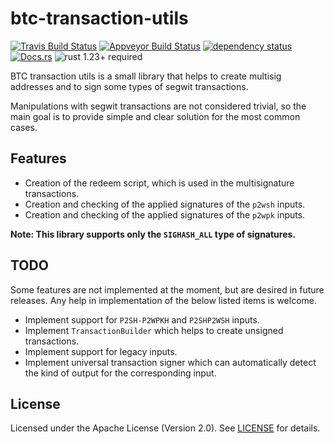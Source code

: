 # btc-transaction-utils

[![Travis Build Status](https://img.shields.io/travis/exonum/btc-transaction-utils/master.svg?label=Linux)](https://travis-ci.org/exonum/btc-transaction-utils)
[![Appveyor Build Status](https://img.shields.io/appveyor/ci/exonum-org/btc-transaction-utils/master.svg?label=Windows)](https://ci.appveyor.com/project/exonum-org/btc-transaction-utils)
[![dependency status](https://deps.rs/repo/github/exonum/btc-transaction-utils/status.svg)](https://deps.rs/repo/github/exonum/btc-transaction-utils)
[![Docs.rs](https://docs.rs/btc-transaction-utils/badge.svg)](https://docs.rs/btc-transaction-utils)
![rust 1.23+ required](https://img.shields.io/badge/rust-1.23+-blue.svg?label=Required%20Rust)

BTC transaction utils is a small library that helps to create multisig addresses
and to sign some types of segwit transactions.

Manipulations with segwit transactions are not considered trivial, so the main goal
is to provide simple and clear solution for the most common cases.

## Features

- Creation of the redeem script, which is used in the multisignature transactions.
- Creation and checking of the applied signatures of the `p2wsh` inputs.
- Creation and checking of the applied signatures of the `p2wpk` inputs.

**Note: This library supports only the `SIGHASH_ALL` type of signatures.**

## TODO

Some features are not implemented at the moment, but are desired in future releases.
Any help in implementation of the below listed items is welcome.

- Implement support for `P2SH-P2WPKH` and `P2SHP2WSH` inputs.
- Implement `TransactionBuilder` which helps to create unsigned transactions.
- Implement support for legacy inputs.
- Implement universal transaction signer which can automatically detect the kind of output
  for the corresponding input.

## License

Licensed under the Apache License (Version 2.0). See [LICENSE](LICENSE) for details.
